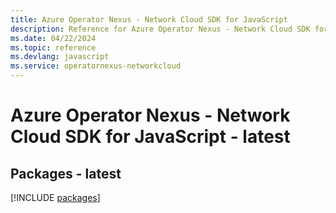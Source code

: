 ```yaml
---
title: Azure Operator Nexus - Network Cloud SDK for JavaScript
description: Reference for Azure Operator Nexus - Network Cloud SDK for JavaScript
ms.date: 04/22/2024
ms.topic: reference
ms.devlang: javascript
ms.service: operatornexus-networkcloud
---
```

# Azure Operator Nexus - Network Cloud SDK for JavaScript - latest
## Packages - latest
[!INCLUDE [packages](operator-nexus---network-cloud-index.md)]